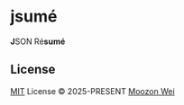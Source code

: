 # jsumé

**J**SON Ré**sumé**

## License

[MIT](./LICENSE) License &copy; 2025-PRESENT [Moozon Wei](https://github.com/moo-w)
